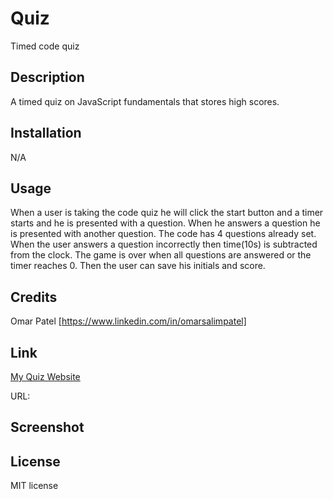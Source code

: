 # Quiz
Timed code quiz

## Description
A timed quiz on JavaScript fundamentals that stores high scores.

## Installation
N/A

## Usage
When a user is taking the code quiz he will click the start button and a timer starts and he is presented with a question.
When he answers a question he is presented with another question. The code has 4 questions already set.
When the user answers a question incorrectly then time(10s) is subtracted from the clock.
The game is over when all questions are answered or the timer reaches 0. Then the user can save his initials and score.

## Credits
Omar Patel [https://www.linkedin.com/in/omarsalimpatel]

## Link
[My Quiz Website](https://kirrena.github.io/)

URL: 

## Screenshot


## License
MIT license
